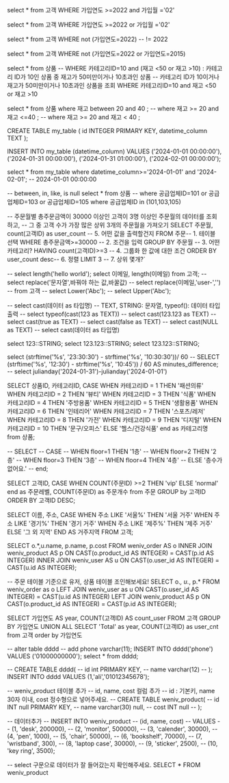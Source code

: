 select *
from 고객
WHERE 가입연도 >=2022
and 가입월 ='02'

select *
from 고객
WHERE 가입연도 >=2022
or 가입월 ='02'

select *
from 고객
WHERE not (가입연도=2022) -- != 2022

select *
from 고객
WHERE not (가입연도=2022 or 가입연도=2015)

select *
from 상품
-- WHERE 카테고리ID=10 and (재고 <50 or 재고 >10) : 카테고리 ID가 10인 상품 중 재고가 50미만이거나 10초과인 상품
-- 카테고리 ID가 10이거나 재고가 50미만이거나 10초과인 상품을 조회
WHERE 카테고리ID=10 
and 재고 <50 
or 재고 >10

select *
from 상품
where 재고 between 20 and 40 ;
-- where 재고 >= 20 and 재고 <=40 ;
-- where 재고 >= 20 and 재고 < 40 ;

CREATE TABLE my_table (
    id INTEGER PRIMARY KEY,
    datetime_column TEXT
);

INSERT INTO my_table (datetime_column)
VALUES 
('2024-01-01 00:00:00'),
('2024-01-31 00:00:00'),
('2024-01-31 01:00:00'),
('2024-02-01 00:00:00');

select *
from my_table
where datetime_column>='2024-01-01' and '2024-02-01';
-- 2024-01-01 00:00:00

-- between, in, like, is null
select *
from 상품
-- where 공급업체ID=101 or 공급업체ID=103 or 공급업체ID=105
where 공급업체ID in (101,103,105)

-- 주문월별 총주문금액이 30000 이상인 고객이 3명 이상인 주문월의 데이터를 조회하고, 
-- 그 중 고객 수가 가장 많은 상위 3개의 주문월을 가져오기
SELECT 주문월, count(고객ID) as user_count -- 5. 어떤 값을 출력할건지
FROM 주문-- 1. 테이블 선택
WHERE 총주문금액>=30000 -- 2. 조건을 입력
GROUP BY 주문월 -- 3. 어떤 카테고리?
HAVING count(고객ID)>=3 -- 4. 그룹화 한 값에 대한 조건
ORDER BY user_count desc-- 6. 정렬
LIMIT 3 -- 7. 상위 몇개?`

-- select length('hello world');
select 이메일, length(이메일)
from 고객;
-- select replace('문자열',바꿔야 하는 값,바꿀값)
-- select replace(이메일,'user-','')
-- from 고객
-- select Lower('Abc');
-- select Upper('Abc');

-- select cast(데이터 as 타입명) 
-- TEXT, STRING: 문자열, typeof(): 데이터 타입 출력
-- select typeof(cast(123 as TEXT))
-- select cast(123.123 as TEXT)
-- select cast(true as TEXT)
-- select cast(false as TEXT)
-- select cast(NULL as TEXT)
-- select cast(데이터 as 타입명)

select 123::STRING;
select 123.123::STRING;
select 123.123::STRING;

select (strftime('%s', '23:30:30') - strftime('%s', '10:30:30'))/ 60 
-- SELECT (strftime('%s', '12:30') - strftime('%s', '10:45')) / 60 AS minutes_difference;
-- select julianday('2024-01-31')-julianday('2024-01-01')

SELECT 상품ID, 카테고리ID,
CASE
  WHEN 카테고리ID = 1 THEN '패션의류'
  WHEN 카테고리ID = 2 THEN '뷰티'
  WHEN 카테고리ID = 3 THEN    '식품'
  WHEN 카테고리ID = 4 THEN    '주방용품'
  WHEN 카테고리ID = 5 THEN    '생활용품'
  WHEN 카테고리ID = 6 THEN    '인테리어'
  WHEN 카테고리ID = 7 THEN    '스포츠/레저'
  WHEN 카테고리ID = 8 THEN    '가전'
  WHEN 카테고리ID = 9 THEN    '디지털'
  WHEN 카테고리ID = 10 THEN    '문구/오피스'
  ELSE '헬스/건강식품'
end 
as 카테고리명
from 상품;

-- SELECT 
-- CASE
--   WHEN floor=1 THEN '1층'
--   WHEN floor=2 THEN '2층'
--   WHEN floor=3 THEN '3층'
--   WHEN floor=4 THEN '4층'
--   ELSE '층수가 없어요.'
-- end;

SELECT 고객ID,
CASE
  WHEN COUNT(주문ID) >=2 THEN 'vip'
  ELSE 'normal'
end as 주문레벨,
COUNT(주문ID) as 주문개수
from 주문
GROUP by 고객ID
ORDER BY 고객ID DESC;

SELECT 이름, 주소,
CASE
  WHEN 주소 LIKE '서울%' THEN '서울 거주' 
  WHEN 주소 LIKE '경기%' THEN '경기 거주'
  WHEN 주소 LIKE '제주%' THEN '제주 거주'
  ELSE '그 외 지역'
END AS 거주지역
FROM 고객;

SELECT o.*,u.name, p.name, p.cost
FROM weniv_order AS o
INNER JOIN weniv_product AS p
ON CAST(o.product_id AS INTEGER) = CAST(p.id AS INTEGER)
INNER JOIN weniv_user AS u
ON CAST(o.user_id AS INTEGER) = CAST(u.id AS INTEGER);

-- 주문 테이블 기준으로 유저, 상품 테이블 조인해보세요!
SELECT o.*, u.*, p.*
FROM weniv_order as o
LEFT JOIN weniv_user as u
ON CAST(o.user_id AS INTEGER) = CAST(u.id AS INTEGER)
LEFT JOIN weniv_product AS p
ON CAST(o.product_id AS INTEGER) = CAST(p.id AS INTEGER);

SELECT 가입연도 AS year,
    COUNT(고객ID) AS count_user
FROM 고객
GROUP BY 가입연도
UNION ALL
SELECT 'Total' as year, COUNT(고객ID) as user_cnt
from 고객
order by 가입연도

-- alter table dddd
-- add phone varchar(11);
INSERT INTO dddd('phone')
VALUES ('01000000000');
select *
from dddd;

-- CREATE TABLE dddd(
--   id int PRIMARY KEY,
--   name varchar(12) 
-- );
INSERT INTO dddd
VALUES (1,'ali','01012345678');

-- weniv_product 테이블 추가
-- id, name, cost 컬럼 추가 
-- id : 기본키, name 30자 이내, cost 정수형으로 넣어주세요.
-- CREATE TABLE weniv_product(
--   id INT null PRIMARY KEY, 
--   name varchar(30) null, 
--   cost INT null
-- );

-- 데이터추가
-- INSERT INTO weniv_product -- (id, name, cost)
-- VALUES 
-- (1, 'desk', 200000),
-- (2, 'monitor', 500000),
-- (3, 'calender', 30000),
-- (4, 'pen', 1000),
-- (5, 'chair', 50000),
-- (6, 'bookshelf', 70000),
-- (7, 'wristband', 300),
-- (8, 'laptop case', 30000),
-- (9, 'sticker', 2500),
-- (10, 'key ring', 3500);

-- select 구문으로 데이터가 잘 들어갔는지 확인해주세요. 
SELECT *
FROM weniv_product
